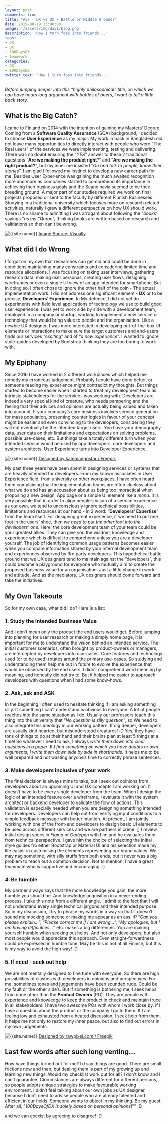 ```yaml
---
layout: post
comments: true
title: "#37 - DX vs UX - Battle or Middle Ground?"
date: 2019-08-19 13:00:00
image: '/assets/img/day1/blog.png'
description: 'How I turn foes into friends...'
tags:
- DX
- UX
- 100DaysDX
- teamwork
categories:
- DX
- 100DaysDX
twitter_text: 'How I turn foes into friends...'
---
```


_Before jumping deeper into this “highly philosophical” title, on which we can have hours long argument with bottles of beers, I want to tell a little back story._

## What is the Big Catch?

I came to Finland on 2014 with the intention of gaining my Masters’ Degree. Coming from a **Software Quality Assurance** (SQA) background, I decided to choose **User Experience** as my major. My work in back in Bangladesh did not leave many opportunities to directly interact with people who were “The Real users” of the services we were implementing, testing and delivering. There was no doubt ensuring the “_YES_” answer to these 2 traditional questions “**Are we making the product right**?” and “**Are we making the right product?**”, but my inner me insisted “_Go and talk to people, know their stories_”. I am glad I followed my instinct to develop a new career path for me. Besides User Experience was gaining the much awaited recognition more and more as companies started to comprehend its importance in achieving their business goals and the Scandinavia seemed to be thee breeding ground. A major part of our studies required we work on final projects proposed or sent to the faculty by different Finnish Businesses. Studying in a traditional university which focuses more on research related activities, naturally I grew a different perspective on how UX should work. There is no shame to admitting I was arrogant about following the “_books’_ sayings ”_as my “Quran_”, thinking books are written based on research and validations so then can’t be wrong.

<img itemprop="image" src="{{site.baseurl}}/assets/img/day37/dx-vs-ux.jpg" alt="{{site.name}}">
<a href="https://visual.ly/community/infographic/technology/web-designer-vs-web-developer">Image Source: Visually</a>

## What did I do Wrong

I forgot on my own that researches can get old and could be done in conditions maintaining many constraints and considering limited time and resource allocations. I was focusing on taking user interviews, gathering research data, making user personas, creating user flows, designing wireframes or even a single UI view of an app intended for smartphone. But in doing so, I often chose to ignore the other half of the coin - The actual implementation work. I did not address one significant element - **DX** or to be precise, **Developers’ Experience**. In My defence, I did not yet do experiments with field level applications of technology we use to build good user experience. I was yet to work side by side with a development team, employed in a company or startup, working to implement a new service or technology that would bring value to people and the organisation. Like a newbie UX designer, I was more interested in developing out-of-the-box UI elements or interactions to make sure the target customers and end-users finds our services “_exciting_” and of “_a new experience_”. I wanted to ignore style-guides developed by Bootstrap thinking they are too boring to work with.

## My Epiphany

Since 2016 I have worked in 2 different workplaces which helped me remedy my erroneous judgement. Probably I could have done better, or someone reading my experience might contradict my thoughts. But things started to become easier when I started to treat my development team as intrinsic stakeholders for the service I was working with. Developers are indeed a very special kind of creature, who needs  pampering and the feeling that their advices and opinions are actually being valued and taken into account. If your company’s core business involves service generation for mass population, presenting counter logics in favour of your concept might be easier and even convincing to the developers, considering they will not eventually be the intended target users. You have your demography data, user data on their limitations and expectations on solving problems, possible use-cases, etc. But things take a totally different turn when your intended service would be used by app developers, core developers and system architects. User Experience turns into Developer Experience.

<img itemprop="image" src="{{site.baseurl}}/assets/img/day37/epiphany.jpg" alt="{{site.name}}">
<a href="http://www.freepik.com">Designed by katemangostar / Freepik</a>

My past three years have been spent in designing services or systems that are heavily intended for developers. From my known associates in User Experience field, from university or other workplaces, I have often heard them complaining that the implementation teams are often clueless about what we do and has an accusation about us being too impractical when proposing a new design, App page or a simple UI element like a _menu_.  It is very possible that in order to align people’s vision of a service experience as our own, we tend to unconsciously ignore technical possibilities, limitations and resources at our hand - in 2 word: “**Developers’ Expertise**” from the team itself. For designing great experience, if we need to put one foot in the users’ shoe, then _we need to put the other foot into the developers’ one_. Here, the core development team of your team could be your greatest allies. They can give you the wisdom, knowledge and experience which is difficult to comprehend unless you are a developer yourself. The job of identifying common usage patterns becomes easier when you compare information shared by your internal development team and experiences observed by 3rd party developers. This hypothetical battle ground that we UX designers tend to maintain against the “developers”, this could become a playground for everyone who mutually aim to create the proposed business value for an organisation. Just a little change in work and attitude. And as the mediators, UX designers should come forward and take the initiatives.



## My Own Takeouts

So for my own case, what did I do? Here is a list:

### 1. Study the Intended Business Value



And I don’t mean only the product the end users would get. Before jumping into planning for user research or making a simply home page, it is important for me to understand the vision behind an intended service. The initial customer scenarios, often brought by product-owners or managers, are intercepted by developers into use-cases. Core features and technology used (or to  be used) rotates around the primary use-cases. So studying and understanding them help me out in future to evolve the experience that would be observed by the end users. I didn’t comprehend word meaning by meaning, and honestly did not try to. But it helped me easier to approach developers with questions when I had some know-hows.

### 2. Ask, ask and ASK
In the beginning I often used to hesitate thinking if I am asking something silly. If something I can’t understand is obvious to everyone. A lot of people reaches into the same situation as I do. Usually our professors teach this thing into the university that “*No question is silly question*”, so We need to also integrate this ideology in our working pattern. If dig deeper, developers are usually kind hearted, but misunderstood creatures! :D Yes, they have tons of things to do at their hand and their brains plan at least 5 things at a time! So whatever I need to ask, I always _write them down into clear questions in a paper_. If I _find something on which you have doubts or own arguments, I write them down side by side in shorthands_. It helps me to be well prepared and not wasting anyone’s time to correctly phrase sentences.

### 3. Make developers inclusive of your work
The final decision is always mine to take, but I seek out opinions from developers about an upcoming UI and UX concepts I am working on. It doesn’t have to be every single developer from the team. When I design the logic of an intended feature over a wireframe, I evaluate it with the system architect or backend developer to validate the flow of actions. This validation is especially needed when you are designing something intended for developers. Developers can help out from verifying input conditions to a simple feedback message with better intuition. At present, I am jointly working with one of the front-end developers to design basic UI elements to be used across different services and we are partners in crime. ;)  I review initial design specs in _Figma_ or _Codepen_ with him and he evaluates them from technical perspective. I gave him the choice of selecting the initial style guides fro either Bootstrap or Material UI and his selection made my life easier in customising the elements representing our brand values. We may nag sometime, with silly stuffs from both ends, but it never was a big problem to reach out a common decision. Not to mention, I have a great teammate who is supportive and encouraging. :)

### 4. Be humble
My partner always says that the more knowledge you gain, the more humble you should be. And knowledge acquisition in a never-ending process. I take this note from a different angle. I admit to the fact that I will not understand every single technical jargons and their intended purpose. So in my discussion, I try to phrase my words in a way so that it  doesn’t sound me mocking someone or making me appear as an ass. :P “_Can you please explain…_”, “_Please correct me if I am wrong…_”, “_My apologies, but I am having difficulties…_” etc. makes a big differences. You are making yourself humble when seeking out helps. And not only developers, but also most people would appreciate this approach. Even straight-forwardness could be expressed in humble tone. May be this is not at all Finnish, but this is my way to avoid the high way! :D

### 5. If need - seek out help
We are not mentally designed to fine tune with everyone. So there are high possibilities of clashes with developers in opinions and perspectives. For me, sometimes tones and judgements have been sounded rude. Could be my fault or the other side’s. But if something is bothering me, I seek helps from none other than the **Product Owners** (PO). They are people with experience and knowledge to keep the product in check and maintain truce in all stakeholders. I have two awesome POs with whom I work close by. If I have a question about the product or the company I go to them. If I am feeling low and exhausted from a heated discussion, I seek help from them. It helps me not only to restore my inner peace, but also to find out errors in my own judgements.

<img itemprop="image" src="{{site.baseurl}}/assets/img/day37/happinness.jpg" alt="{{site.name}}">
<a href="http://www.freepik.com">Designed by rawpixel.com / Freepik</a>



## Last few words after such long venting...
How have things turned out for me? I’d say things are good. There are small frictions now and then, but dealing them is part of my growing up and learning new things. Would my checklist work out for all? I don’t know and I can’t guarantee. Circumstances are always different for different persons, so people adopts unique strategies to make favourable working environment. I didn’t feel talking about our own jobs as UX designer, because I don’t need to advise people who are already talented and efficient in our fields. Someone wants to object in my thinking. Be my guest. After all, "_100DaysOfDX is solely based on personal opinions_!"" :D

and we can coexist by agreeing to disagree! :D
